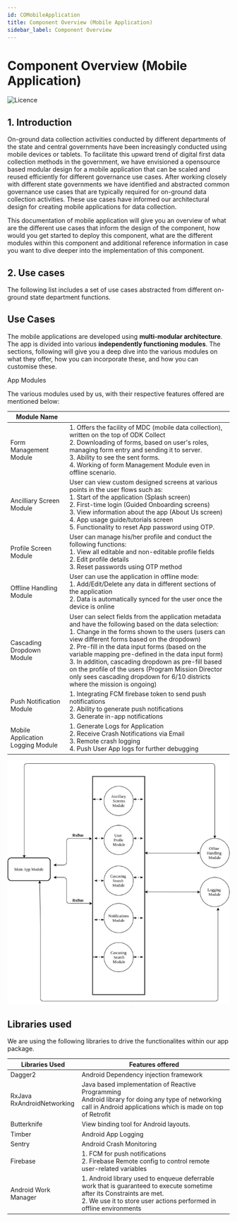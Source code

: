 ```yaml
---
id: COMobileApplication
title: Component Overview (Mobile Application)
sidebar_label: Component Overview
---
```


# Component Overview (Mobile Application)

![Licence](https://img.shields.io/badge/Licence-MIT-blue.svg)
## 1. Introduction

On-ground data collection activities conducted by different departments of the state and central governments have been increasingly conducted using mobile devices or tablets. To facilitate this upward trend of digital first data collection methods in the government, we have envisioned a opensource based modular design for a mobile application that can be scaled and reused efficiently for different governance use cases. After working closely with different state governments we have identified and abstracted common governance use cases that are typically required for on-ground data collection activities. These use cases have informed our architectural design for creating mobile applications for data collection. 

This documentation of mobile application will give you an overview of what are the different use cases that inform the design of the component, how would you get started to deploy this component, what are the different modules within this component and additional reference information in case you want to dive deeper into the implementation of this component. 

## 2. Use cases

The following list includes a set of use cases abstracted from different on-ground state department functions.


## Use Cases



The mobile applications are developed using **multi-modular architecture**. The app is divided into various **independently functioning modules**. The sections, following will give you a deep dive into the various modules on what they offer, how you can incorporate these, and how you can customise these.

App Modules

The various modules used by us, with their respective features offered are mentioned below:

| Module Name                       |                                                                                                                                                                                                                                                                                                                                                                                                                                                                                                                    |
|-----------------------------------|--------------------------------------------------------------------------------------------------------------------------------------------------------------------------------------------------------------------------------------------------------------------------------------------------------------------------------------------------------------------------------------------------------------------------------------------------------------------------------------------------------------------|
| Form Management Module            | 1. Offers the facility of MDC (mobile data collection), written on the top of ODK Collect<br/>2. Downloading of forms, based on user's roles, managing form entry and sending it to server.<br/>3. Ability to see the sent forms.<br/>4. Working of form Management Module even in offline scenario.                                                                                                                                                                                                                  |
| Ancilliary Screen Module          | User can view custom designed screens at various points in the user flows such as:<br/>1. Start of the application (Splash screen)<br/>2. First-time login (Guided Onboarding screens)<br/>3. View information about the app (About Us screen)<br/>4. App usage guide/tutorials screen<br/>5. Functionality to reset App password using OTP.                                                                                                                                                                            |
| Profile Screen Module             | User can manage his/her profile and conduct the following functions:<br/>1. View all editable and non-editable profile fields<br/>2. Edit profile details<br/>3. Reset passwords using OTP method                                                                                                                                                                                                                                                                                                                     |
| Offline Handling Module           | User can use the application in offline mode:<br/>1. Add/Edit/Delete any data in different sections of the application<br/>2. Data is automatically synced for the user once the device is online                                                                                                                                                                                                                                                                                                                    |
| Cascading Dropdown Module         | User can select fields from the application metadata and have the following based on the data selection:<br/>1. Change in the forms shown to the users (users can view different forms based on the dropdown)<br/>2. Pre-fill in the data input forms (based on the variable mapping pre-defined in the data input form)<br/>3. In addition, cascading dropdown as pre-fill based on the profile of the users (Program Mission Director only sees cascading dropdown for 6/10 districts where the mission is ongoing) |
| Push Notification Module          | 1. Integrating FCM firebase token to send push notifications<br/>2. Ability to generate push notifications<br/>3. Generate in-app notifications                                                                                                                                                                                                                                                                                                                                                                      |
| Mobile Application Logging Module | 1. Generate Logs for Application<br/>2. Receive Crash Notifications via Email<br/>3. Remote crash logging<br/>4. Push User App logs for further debugging                                                          |


![alt-text](../img/architecture.png)

## Libraries used

We are using the following libraries to drive the functionalites within our app package.


| Libraries Used                | Features offered                                                                                                                                                                                 |
|-------------------------------|--------------------------------------------------------------------------------------------------------------------------------------------------------------------------------------------------|
| Dagger2                       | Android Dependency injection framework                                                                                                                                                           |
| RxJava<br/>RxAndroidNetworking | Java based implementation of Reactive Programming<br/>Android library for doing any type of networking call in Android applications which is made on top of Retrofit                              |
| Butterknife                   | View binding tool for Android layouts.                                                                                                                                                           |
| Timber                        | Android App Logging                                                                                                                                                                              |
| Sentry                        | Android Crash Monitoring                                                                                                                                                                         |
| Firebase                      | 1. FCM for push notifications<br/>2. Firebase Remote config to control remote user-related variables                                                                                              |
| Android Work Manager          | 1. Android library used to enqueue deferrable work that is guaranteed to execute sometime after its Constraints are met.<br/>2. We use it to store user actions performed in offline environments |
